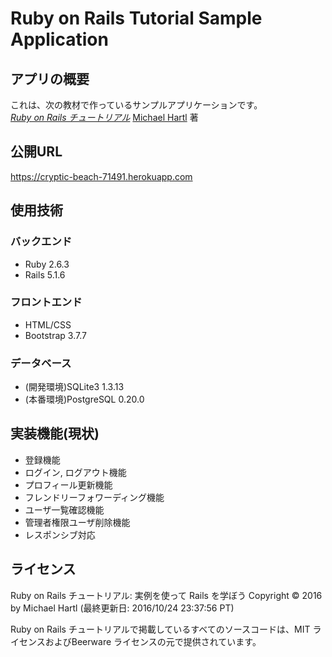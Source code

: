 # Ruby on Rails Tutorial Sample Application
## アプリの概要
これは、次の教材で作っているサンプルアプリケーションです。   
[*Ruby on Rails チュートリアル*](https://railstutorial.jp/)
[Michael Hartl](http://www.michaelhartl.com/) 著

## 公開URL
https://cryptic-beach-71491.herokuapp.com

## 使用技術
### バックエンド
* Ruby 2.6.3
* Rails 5.1.6

### フロントエンド
* HTML/CSS
* Bootstrap 3.7.7

### データベース
* (開発環境)SQLite3 1.3.13
* (本番環境)PostgreSQL 0.20.0

## 実装機能(現状)
* 登録機能  
* ログイン, ログアウト機能  
* プロフィール更新機能
* フレンドリーフォワーディング機能  
* ユーザ一覧確認機能  
* 管理者権限ユーザ削除機能  
* レスポンシブ対応

## ライセンス

Ruby on Rails チュートリアル: 実例を使って Rails を学ぼう Copyright © 2016 by Michael Hartl (最終更新日: 2016/10/24 23:37:56 PT)

Ruby on Rails チュートリアルで掲載しているすべてのソースコードは、MIT ライセンスおよびBeerware ライセンスの元で提供されています。
